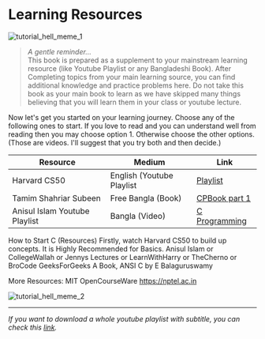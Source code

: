 # Learning Resources

![tutorial\_hell\_meme\_1](https://res.cloudinary.com/practicaldev/image/fetch/s--Y4fhNX9L--/c_limit%2Cf_auto%2Cfl_progressive%2Cq_auto%2Cw_880/https://dev-to-uploads.s3.amazonaws.com/uploads/articles/o6ss4i1d0p105jb55g9x.jpg)

> *A gentle reminder...*\
> This book is prepared as a supplement to your mainstream learning resource (like Youtube Playlist or any Bangladeshi Book). After Completing topics from your main learning source, you can find additional knowledge and practice problems here. Do not take this book as your main book to learn as we have skipped many things believing that you will learn them in your class or youtube lecture.

Now let's get you started on your learning journey. Choose any of the following ones to start. If you love to read and you can understand well from reading then you may choose option 1. Otherwise choose the other options. (Those are videos. I'll suggest that you try both and then decide.)

| Resource | Medium | Link |
| - | - | - |
| Harvard CS50 | English (Youtube Playlist |  [Playlist](https://youtube.com/playlist?list=PLhQjrBD2T381WAHyx1pq-sBfykqMBI7V4\&si=45C8iSl3q8JbDCvB) |
| Tamim Shahriar Subeen | Free Bangla (Book)  | [CPBook part 1](http://cpbook.subeen.com/)                                                       |
| Anisul Islam Youtube Playlist | Bangla (Video) | [C Programming](https://www.youtube.com/playlist?list=PLgH5QX0i9K3pCMBZcul1fta6UivHDbXvz) |

How to Start C (Resources)
Firstly, watch Harvard CS50 to build up concepts. It is Highly Recommended for Basics.
Anisul Islam or CollegeWallah or Jennys Lectures or LearnWithHarry or TheCherno or BroCode
GeeksForGeeks
A Book, ANSI C by E Balaguruswamy

More Resources:
MIT OpenCourseWare
https://nptel.ac.in

![tutorial\_hell\_meme\_2](https://media.dev.to/cdn-cgi/image/width=800%2Cheight=%2Cfit=scale-down%2Cgravity=auto%2Cformat=auto/https%3A%2F%2Fdev-to-uploads.s3.amazonaws.com%2Fuploads%2Farticles%2F3fag6b2j8bc5a0i3xolu.png)

***

*If you want to download a whole youtube playlist with subtitle, you can check this [link](https://blogofkazirifatjr.blogspot.com/2024/08/techtalk01-better-uu-d-dnld.html).*
